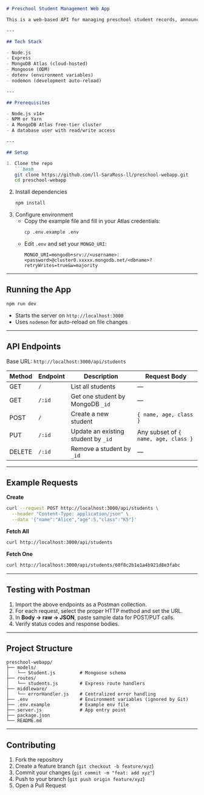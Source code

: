 ```markdown
# Preschool Student Management Web App

This is a web-based API for managing preschool student records, announcements, and parent-teacher communication. It uses Express, Mongoose, and MongoDB Atlas to provide a full-stack backend service.

---

## Tech Stack

- Node.js  
- Express  
- MongoDB Atlas (cloud-hosted)  
- Mongoose (ODM)  
- dotenv (environment variables)  
- nodemon (development auto-reload)  

---

## Prerequisites

- Node.js v14+  
- NPM or Yarn  
- A MongoDB Atlas free-tier cluster  
- A database user with read/write access  

---

## Setup

1. Clone the repo  
   ```bash
   git clone https://github.com/ll-SaraRoss-ll/preschool-webapp.git
   cd preschool-webapp
   ```
2. Install dependencies  
   ```bash
   npm install
   ```
3. Configure environment  
   - Copy the example file and fill in your Atlas credentials:  
     ```bash
     cp .env.example .env
     ```  
   - Edit `.env` and set your `MONGO_URI`:  
     ```
     MONGO_URI=mongodb+srv://<username>:<password>@cluster0.xxxxx.mongodb.net/<dbname>?retryWrites=true&w=majority
     ```

---

## Running the App

```bash
npm run dev
```

- Starts the server on `http://localhost:3000`  
- Uses `nodemon` for auto-reload on file changes  

---

## API Endpoints

Base URL: `http://localhost:3000/api/students`

| Method | Endpoint | Description                       | Request Body                   |
| ------ | -------- | --------------------------------- | ------------------------------ |
| GET    | `/`      | List all students                 | —                              |
| GET    | `/:id`   | Get one student by MongoDB `_id`  | —                              |
| POST   | `/`      | Create a new student              | `{ name, age, class }`         |
| PUT    | `/:id`   | Update an existing student by `_id` | Any subset of `{ name, age, class }` |
| DELETE | `/:id`   | Remove a student by `_id`         | —                              |

---

## Example Requests

**Create**  
```bash
curl --request POST http://localhost:3000/api/students \
  --header "Content-Type: application/json" \
  --data '{"name":"Alice","age":5,"class":"K5"}'
```

**Fetch All**  
```bash
curl http://localhost:3000/api/students
```

**Fetch One**  
```bash
curl http://localhost:3000/api/students/60f8c2b1e1a4b921d8e3fabc
```

---

## Testing with Postman

1. Import the above endpoints as a Postman collection.  
2. For each request, select the proper HTTP method and set the URL.  
3. In **Body → raw → JSON**, paste sample data for POST/PUT calls.  
4. Verify status codes and response bodies.

---

## Project Structure

```
preschool-webapp/
├── models/
│   └── Student.js         # Mongoose schema
├── routes/
│   └── students.js        # Express route handlers
├── middleware/
│   └── errorHandler.js    # Centralized error handling
├── .env                   # Environment variables (ignored by Git)
├── .env.example           # Example env file
├── server.js              # App entry point
├── package.json
└── README.md
```

---

## Contributing

1. Fork the repository  
2. Create a feature branch (`git checkout -b feature/xyz`)  
3. Commit your changes (`git commit -m "feat: add xyz"`)  
4. Push to your branch (`git push origin feature/xyz`)  
5. Open a Pull Request  
```
